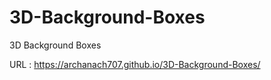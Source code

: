 # 3D-Background-Boxes
3D Background Boxes

URL : https://archanach707.github.io/3D-Background-Boxes/
